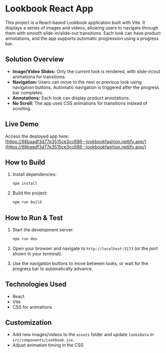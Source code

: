 # Lookbook React App

This project is a React-based Lookbook application built with Vite. It displays a series of images and videos, allowing users to navigate through them with smooth slide-in/slide-out transitions. Each look can have product annotations, and the app supports automatic progression using a progress bar.

## Solution Overview

- **Image/Video Slides:** Only the current look is rendered, with slide-in/out animations for transitions.
- **Navigation:** Users can move to the next or previous look using navigation buttons. Automatic navigation is triggered after the progress bar completes.
- **Annotations:** Each look can display product annotations.
- **No Scroll:** The app uses CSS animations for transitions instead of scrolling.

## Live Demo

Access the deployed app here:  
[https://68baadf3d77e3515ce3cc686--lookbookfashion.netlify.app/](https://68baadf3d77e3515ce3cc686--lookbookfashion.netlify.app/)

## How to Build

1. Install dependencies:
   ```bash
   npm install
   ```

2. Build the project:
   ```bash
   npm run build
   ```

## How to Run & Test

1. Start the development server:
   ```bash
   npm run dev
   ```

2. Open your browser and navigate to `http://localhost:5173` (or the port shown in your terminal).

3. Use the navigation buttons to move between looks, or wait for the progress bar to automatically advance.

## Technologies Used

- React
- Vite
- CSS for animations

## Customization

- Add new images/videos to the `assets` folder and update `looksData` in `src/components/Lookbook.jsx`.
- Adjust animation timing in the CSS